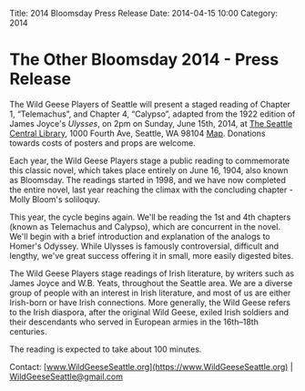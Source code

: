 Title: 2014 Bloomsday Press Release
Date: 2014-04-15 10:00
Category: 2014

# The Other Bloomsday 2014 - Press Release

The Wild Geese Players of Seattle will present a staged reading of
Chapter 1, “Telemachus”, and Chapter 4, “Calypso”,
adapted from the 1922 edition of James Joyce's *Ulysses*,
on 2pm on Sunday, June 15th, 2014,
at [The Seattle Central Library](https://www.spl.org/locations/central-library),
1000 Fourth Ave, Seattle, WA 98104
[Map](https://maps.google.com/maps?q=1000+Fourth+Avenue,+Seattle,+WA+98104).
Donations towards costs of posters and props are welcome.

Each year, the Wild Geese Players stage a public reading to commemorate
this classic novel, which takes place entirely on June 16, 1904, also
known as Bloomsday. The readings started in 1998, and we have now
completed the entire novel, last year reaching the climax with the
concluding chapter - Molly Bloom's soliloquy.

This year, the cycle begins again. We'll be reading the 1st and 4th
chapters (known as Telemachus and Calypso), which are concurrent in the
novel. We'll begin with a brief introduction and explanation of the
analogs to Homer's Odyssey. While Ulysses is famously controversial,
difficult and lengthy, we've great success offering it in small, more
easily digested bites.

The Wild Geese Players stage readings of Irish literature, by writers
such as James Joyce and W.B. Yeats, throughout the Seattle area. We are
a diverse group of people with an interest in Irish literature, and most
of us are either Irish-born or have Irish connections. More generally,
the Wild Geese refers to the Irish diaspora, after the original Wild
Geese, exiled Irish soldiers and their descendants who served in
European armies in the 16th–18th centuries.

The reading is expected to take about 100 minutes.

Contact: [www.WildGeeseSeattle.org](https://www.WildGeeseSeattle.org) |
[WildGeeseSeattle@gmail.com](mailto:WildGeeseSeattle@gmail.com)
